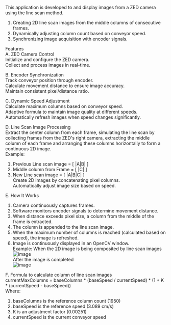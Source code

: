 This application is developed to and display images from a ZED camera using the line scan method.  
1. Creating 2D line scan images from the middle columns of consecutive frames.
2. Dynamically adjusting column count based on conveyor speed.
3. Synchronizing image acquisition with encoder signals.

Features  
A. ZED Camera Control  
Initialize and configure the ZED camera.  
Collect and process images in real-time.  

B. Encoder Synchronization  
Track conveyor position through encoder.  
Calculate movement distance to ensure image accuracy.  
Maintain consistent pixel/distance ratio.  

C. Dynamic Speed Adjustment  
Calculate maximum columns based on conveyor speed.  
Adaptive formula to maintain image quality at different speeds.  
Automatically refresh images when speed changes significantly.  

D. Line Scan Image Processing   
Extract the center column from each frame, simulating the line scan by collecting frames from the ZED's right camera, extracting the middle column of each frame and arranging these columns horizontally to form a continuous 2D image.  
Example:  
1. Previous Line scan image	= [ |A|B| ]
2. Middle column from Frame	= [ |C| ]
3. New Line scan image 	= [ |A|B|C| ]  
Create 2D images by concatenating pixel columns.  
Automatically adjust image size based on speed.  

E. How It Works
1. Camera continuously captures frames.
2. Software monitors encoder signals to determine movement distance.
3. When distance exceeds pixel size, a column from the middle of the frame is extracted.
4. The column is appended to the line scan image.
5. When the maximum number of columns is reached (calculated based on speed), the image is refreshed.
6. Image is continuously displayed in an OpenCV window.  
Example:
When the 2D image is being composited by line scan images  
![image](https://github.com/user-attachments/assets/80e9c4ae-cdbc-47cc-bdb9-5ab6f52253ec)  
After the image is completed  
![image](https://github.com/user-attachments/assets/0880bf9b-3590-4289-839c-7df8058866bb)  
   
F. Formula to calculate column of line scan images  
currentMaxColumns = baseColumns * (baseSpeed / currentSpeed) * (1 + K * (currentSpeed - baseSpeed))  
Where:  
1. baseColumns is the reference column count (1950)
2. baseSpeed is the reference speed (3.089 cm/s)
3. K is an adjustment factor (0.00251)
4. currentSpeed is the current conveyor speed
